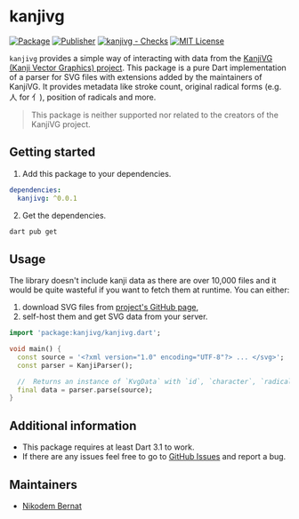 <!--
This README describes the package. If you publish this package to pub.dev,
this README's contents appear on the landing page for your package.

For information about how to write a good package README, see the guide for
[writing package pages](https://dart.dev/guides/libraries/writing-package-pages).

For general information about developing packages, see the Dart guide for
[creating packages](https://dart.dev/guides/libraries/create-library-packages)
and the Flutter guide for
[developing packages and plugins](https://flutter.dev/developing-packages).
-->

# kanjivg

[![Package](https://img.shields.io/pub/v/kanjivg.svg)](https://pub.dev/packages/kanjivg) [![Publisher](https://img.shields.io/pub/publisher/kanjivg.svg)](https://pub.dev/packages/kanjivg/publisher) [![kanjivg - Checks](https://github.com/n-bernat/kanjivg/actions/workflows/dart_checks.yaml/badge.svg)](https://github.com/n-bernat/kanjivg/actions/workflows/dart_checks.yaml) [![MIT License](https://img.shields.io/badge/license-MIT-purple.svg)](https://opensource.org/licenses/MIT)

`kanjivg` provides a simple way of interacting with data from the [KanjiVG (Kanji Vector Graphics) project](https://kanjivg.tagaini.net). This package is a pure Dart implementation of a parser for SVG files with extensions added by the maintainers of KanjiVG. It provides metadata like stroke count, original radical forms (e.g. 人 for 亻), position of radicals and more.

> This package is neither supported nor related to the creators of the KanjiVG project.

## Getting started

1. Add this package to your dependencies.

```yaml
dependencies:
  kanjivg: ^0.0.1
```

2. Get the dependencies.

```sh
dart pub get
```

## Usage

The library doesn't include kanji data as there are over 10,000 files and it would be quite wasteful if you want to fetch them at runtime.
You can either:

1. download SVG files from [project's GitHub page](https://github.com/KanjiVG/kanjivg/releases),
2. self-host them and get SVG data from your server.

```dart
import 'package:kanjivg/kanjivg.dart';

void main() {
  const source = '<?xml version="1.0" encoding="UTF-8"?> ... </svg>';
  const parser = KanjiParser();

  //  Returns an instance of `KvgData` with `id`, `character`, `radicals` and `strokes`.
  final data = parser.parse(source);
}
```

## Additional information

- This package requires at least Dart 3.1 to work.
- If there are any issues feel free to go to [GitHub Issues](https://github.com/n-bernat/kanjivg/issues) and report a bug.

## Maintainers

- [Nikodem Bernat](https://nikodembernat.com)

